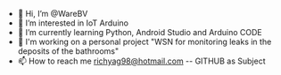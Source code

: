 - 👋 Hi, I’m @WareBV
- 👀 I’m interested in IoT Arduino
- 🌱 I’m currently learning Python, Android Studio and Arduino CODE
- 💞️ I'm working on a personal project "WSN for monitoring leaks in the deposits of the bathrooms"
- 📫 How to reach me richyag98@hotmail.com -- GITHUB as Subject 

<!---
WareBV/WareBV is a ✨ special ✨ repository because its `README.md` (this file) appears on your GitHub profile.
You can click the Preview link to take a look at your changes.
--->
